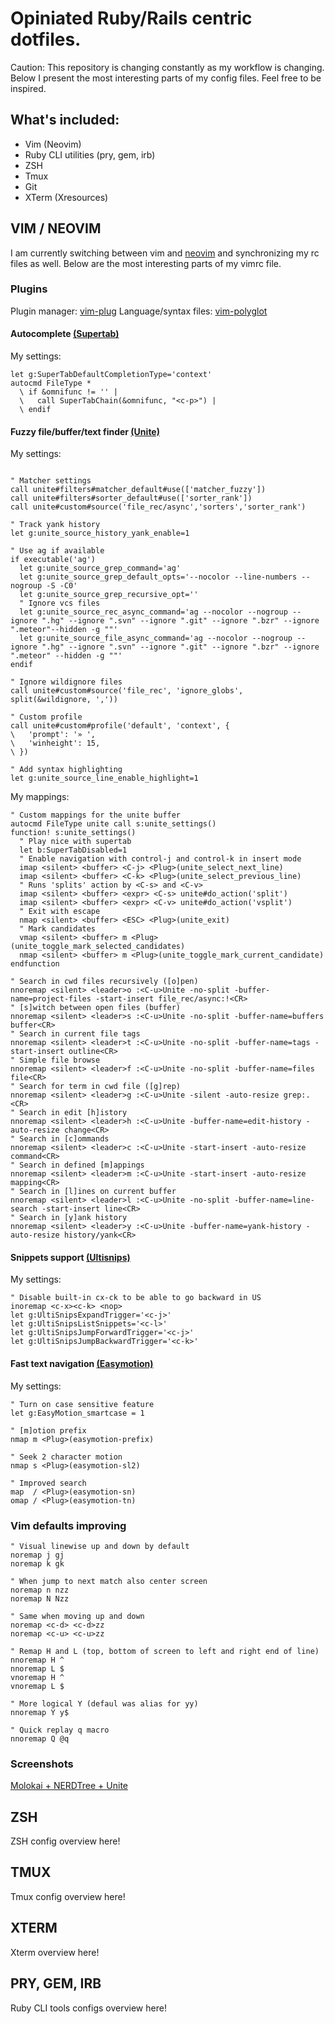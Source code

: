 # Opiniated Ruby/Rails centric dotfiles.

Caution: This repository is changing constantly as my workflow is changing.
Below I present the most interesting parts of my config files. Feel free to
be inspired.

## What's included:

* Vim (Neovim)
* Ruby CLI utilities (pry, gem, irb)
* ZSH
* Tmux
* Git
* XTerm (Xresources)

## VIM / NEOVIM

I am currently switching between vim and [neovim](http://neovim.org/) and synchronizing my
rc files as well. Below are the most interesting parts of my vimrc file.

### Plugins

Plugin manager: [vim-plug](https://github.com/junegunn/vim-plug)
Language/syntax files: [vim-polyglot](https://github.com/sheerun/vim-polyglot)

#### Autocomplete [(Supertab)](https://github.com/ervandew/supertab)

My settings:

```VimL
let g:SuperTabDefaultCompletionType='context'
autocmd FileType *
  \ if &omnifunc != '' |
  \   call SuperTabChain(&omnifunc, "<c-p>") |
  \ endif
```

#### Fuzzy file/buffer/text finder [(Unite)](https://github.com/Shougo/unite.vim)

My settings:

```VimL

" Matcher settings
call unite#filters#matcher_default#use(['matcher_fuzzy'])
call unite#filters#sorter_default#use(['sorter_rank'])
call unite#custom#source('file_rec/async','sorters','sorter_rank')

" Track yank history
let g:unite_source_history_yank_enable=1

" Use ag if available
if executable('ag')
  let g:unite_source_grep_command='ag'
  let g:unite_source_grep_default_opts='--nocolor --line-numbers --nogroup -S -C0'
  let g:unite_source_grep_recursive_opt=''
  " Ignore vcs files
  let g:unite_source_rec_async_command='ag --nocolor --nogroup --ignore ".hg" --ignore ".svn" --ignore ".git" --ignore ".bzr" --ignore ".meteor"--hidden -g ""'
  let g:unite_source_file_async_command='ag --nocolor --nogroup --ignore ".hg" --ignore ".svn" --ignore ".git" --ignore ".bzr" --ignore ".meteor" --hidden -g ""'
endif

" Ignore wildignore files
call unite#custom#source('file_rec', 'ignore_globs', split(&wildignore, ','))

" Custom profile
call unite#custom#profile('default', 'context', {
\   'prompt': '» ',
\   'winheight': 15,
\ })

" Add syntax highlighting
let g:unite_source_line_enable_highlight=1
```

My mappings:

```VimL
" Custom mappings for the unite buffer
autocmd FileType unite call s:unite_settings()
function! s:unite_settings()
  " Play nice with supertab
  let b:SuperTabDisabled=1
  " Enable navigation with control-j and control-k in insert mode
  imap <silent> <buffer> <C-j> <Plug>(unite_select_next_line)
  imap <silent> <buffer> <C-k> <Plug>(unite_select_previous_line)
  " Runs 'splits' action by <C-s> and <C-v>
  imap <silent> <buffer> <expr> <C-s> unite#do_action('split')
  imap <silent> <buffer> <expr> <C-v> unite#do_action('vsplit')
  " Exit with escape
  nmap <silent> <buffer> <ESC> <Plug>(unite_exit)
  " Mark candidates
  vmap <silent> <buffer> m <Plug>(unite_toggle_mark_selected_candidates)
  nmap <silent> <buffer> m <Plug>(unite_toggle_mark_current_candidate)
endfunction

" Search in cwd files recursively ([o]pen)
nnoremap <silent> <leader>o :<C-u>Unite -no-split -buffer-name=project-files -start-insert file_rec/async:!<CR>
" [s]witch between open files (buffer)
nnoremap <silent> <leader>s :<C-u>Unite -no-split -buffer-name=buffers buffer<CR>
" Search in current file tags
nnoremap <silent> <leader>t :<C-u>Unite -no-split -buffer-name=tags -start-insert outline<CR>
" Simple file browse
nnoremap <silent> <leader>f :<C-u>Unite -no-split -buffer-name=files file<CR>
" Search for term in cwd file ([g]rep)
nnoremap <silent> <leader>g :<C-u>Unite -silent -auto-resize grep:.<CR>
" Search in edit [h]istory
nnoremap <silent> <leader>h :<C-u>Unite -buffer-name=edit-history -auto-resize change<CR>
" Search in [c]ommands
nnoremap <silent> <leader>c :<C-u>Unite -start-insert -auto-resize command<CR>
" Search in defined [m]appings
nnoremap <silent> <leader>m :<C-u>Unite -start-insert -auto-resize mapping<CR>
" Search in [l]ines on current buffer
nnoremap <silent> <leader>l :<C-u>Unite -no-split -buffer-name=line-search -start-insert line<CR>
" Search in [y]ank history
nnoremap <silent> <leader>y :<C-u>Unite -buffer-name=yank-history -auto-resize history/yank<CR>
```

#### Snippets support [(Ultisnips)](https://github.com/SirVer/ultisnips)

My settings:

```VimL
" Disable built-in cx-ck to be able to go backward in US
inoremap <c-x><c-k> <nop>
let g:UltiSnipsExpandTrigger='<c-j>'
let g:UltiSnipsListSnippets='<c-l>'
let g:UltiSnipsJumpForwardTrigger='<c-j>'
let g:UltiSnipsJumpBackwardTrigger='<c-k>'
```

#### Fast text navigation [(Easymotion)](https://github.com/Lokaltog/vim-easymotion)

My settings:

```VimL
" Turn on case sensitive feature
let g:EasyMotion_smartcase = 1

" [m]otion prefix
nmap m <Plug>(easymotion-prefix)

" Seek 2 character motion
nmap s <Plug>(easymotion-sl2)

" Improved search
map  / <Plug>(easymotion-sn)
omap / <Plug>(easymotion-tn)
```

### Vim defaults improving

```VimL
" Visual linewise up and down by default
noremap j gj
noremap k gk

" When jump to next match also center screen
noremap n nzz
noremap N Nzz

" Same when moving up and down
noremap <c-d> <c-d>zz
noremap <c-u> <c-u>zz

" Remap H and L (top, bottom of screen to left and right end of line)
nnoremap H ^
nnoremap L $
vnoremap H ^
vnoremap L $

" More logical Y (defaul was alias for yy)
nnoremap Y y$

" Quick replay q macro
nnoremap Q @q
```

### Screenshots

[Molokai + NERDTree + Unite](./images/vim.png)

## ZSH

ZSH config overview here!

## TMUX

Tmux config overview here!

## XTERM

Xterm overview here!

## PRY, GEM, IRB

Ruby CLI tools configs overview here!

